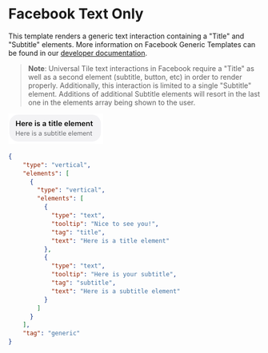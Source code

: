 # Facebook Text Only

This template renders a generic text interaction containing a "Title" and "Subtitle" elements. More information on Facebook Generic Templates can be found in our [developer documentation](https://developers.liveperson.com/facebook-messenger-templates-generic-template.html).

> **Note**: Universal Tile text interactions in Facebook require a "Title" as well as a second element (subtitle, button, etc) in order to render properly. Additionally, this interaction is limited to a single "Subtitle" element. Additions of additional Subtitle elements will resort in the last one in the elements array being shown to the user.

![fb-text-only](fb_Text_Only.jpg)

```json
{
    "type": "vertical",
    "elements": [
      {
        "type": "vertical",
        "elements": [
          {
            "type": "text",
            "tooltip": "Nice to see you!",
            "tag": "title",
            "text": "Here is a title element"
          },
          {
            "type": "text",
            "tooltip": "Here is your subtitle",
            "tag": "subtitle",
            "text": "Here is a subtitle element"
          }
        ]
      }
    ],
    "tag": "generic"
}
  
```
